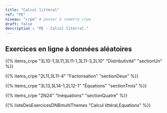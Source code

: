 ```yaml
---
title: "Calcul littéral"
ref: "PE"
niveau: "crpe" # penser à remetre crpe
draft: false
description : "PE - Calcul litérral."
---
```


<h2 class="ui horizontal divider header">Exercices en ligne à données aléatoires</h2>

{{% items_crpe "3L10-1,3L11,3L11-1,3L11-3,2L10" "Distributivité" "sectionUn" %}}

{{% items_crpe "2L11,3L11-4" "Factorisation" "sectionDeux" %}}

{{% items_crpe "3L13,3L14-1,2L12-1" "Équations" "sectionTrois" %}}

{{% items_crpe "2N24" "Inéquations" "sectionQuatre" %}}

<!-- {{% listeDesExercicesDNB "Calcul littéral" %}} -->


<!-- ... à venir ... -->

{{% listeDesExercicesDNBmultiThemes "Calcul littéral,Equations" %}}